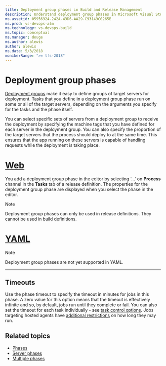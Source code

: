 ```yaml
---
title: Deployment group phases in Build and Release Management
description: Understand deployment group phases in Microsoft Visual Studio Team Services (VSTS) and Microsoft Team Foundation Server (TFS)
ms.assetid: 05956924-242A-43D6-AA29-C93149C0265B
ms.prod: vs-devops-alm
ms.technology: vs-devops-build
ms.topic: conceptual
ms.manager: douge
ms.author: alewis
author: alewis
ms.date: 5/3/2018
monikerRange: ">= tfs-2018"
---
```


# Deployment group phases

[Deployment groups](../definitions/release/deployment-groups/index.md) make it easy to define groups of target servers for deployment. Tasks that you define in a deployment group phase run on some or all of the target servers, depending on the arguments you specify for the tasks and the phase itself.

You can select specific sets of servers from a deployment group to receive the deployment by specifying the machine tags that you have defined for each server in the deployment group. You can also specify the proportion of the target servers that the process should deploy to at the same time. This ensures that the app running on these servers is capable of handling requests while the deployment is taking place.

# [Web](#tab/web)

You add a deployment group phase in the editor by selecting '...' on **Process** channel in the **Tasks** tab of a release definition. The properties for the deployment group phase are displayed when you select the phase in the editor.

> [!NOTE]
> Deployment group phases can only be used in release definitions. They cannot be used in build definitions.

# [YAML](#tab/yaml)

> [!NOTE]
> Deployment group phases are not yet supported in YAML.

---

## Timeouts

Use the phase timeout to specify the timeout in minutes for jobs in this phase. A zero
  value for this option means that the timeout is effectively infinite and so, by default, jobs run until they complete or fail.
  You can also set the timeout for each task individually - see [task control options](tasks.md#controloptions). Jobs targeting hosted agents have [additional restrictions](../agents/hosted.md) on how long they may run.

## Related topics

* [Phases](phases.md)
* [Server phases](server-phases.md)
* [Multiple phases](multiple-phases.md)
